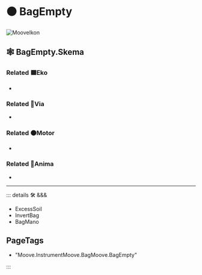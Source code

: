 # 🟠 <motor>BagEmpty</motor>

![MooveIkon](/BetaIkon/Mooves_Ikon.png)

## 🕸 BagEmpty.Skema

### Related 🟩<ekos>Eko</ekos>

-

### Related 🔻<via>Via</via>

-

### Related 🟠<motor>Motor</motor>

-

### Related 💜<anima>Anima</anima>

-

---

<!-- =================================================== -->
<!-- =================================================== -->
<!-- =================================================== -->
<!-- =================================================== -->
<!-- =================================================== -->
::: details 🛠 <dev>&&&</dev>

- ExcessSoil
- InvertBag
- BagMano

<h2>PageTags</h2>

- "Moove.InstrumentMoove.BagMoove.BagEmpty"

:::
